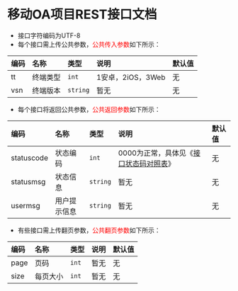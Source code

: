 # 移动OA项目REST接口文档


* 接口字符编码为UTF-8
* 每个接口需上传公共参数，<font color=red>公共传入参数</font>如下所示：

|编码|名称|类型|说明|默认值|
|:---|:---|:---|:---|:-----|
|tt|终端类型|<code>int</code>|1安卓，2iOS，3Web|无|
|vsn|终端版本|<code>string</code>|暂无|无|

* 每个接口将返回公共参数，<font color=red>公共返回参数</font>如下所示：

|编码|名称|类型|说明|默认值|
|:---|:---|:---|:---|:-----|
|statuscode|状态编码|<code>int</code>|0000为正常，具体见《[接口状态码对照表](STATUSCODE.md)》|无|
|statusmsg|状态信息|<code>string</code>|暂无|无|
|usermsg|用户提示信息|<code>string</code>|暂无|无|

* 有些接口需上传翻页参数，<font color=red>公共翻页参数</font>如下所示：

|编码|名称|类型|说明|默认值|
|:---|:---|:---|:---|:-----|
|page|页码|<code>int</code>|暂无|无|
|size|每页大小|<code>int</code>|暂无|无|